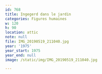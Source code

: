 ```yaml
---
id: 768
title: Ingegerd dans le jardin
categories: Figures humaines
w: 120
h: 90
location: attic
note: null
file: IMG_20190519_211040.jpg
year: '1975'
year_start: 1975
year_end: null
image: /static/img/IMG_20190519_211040.jpg

---
```


